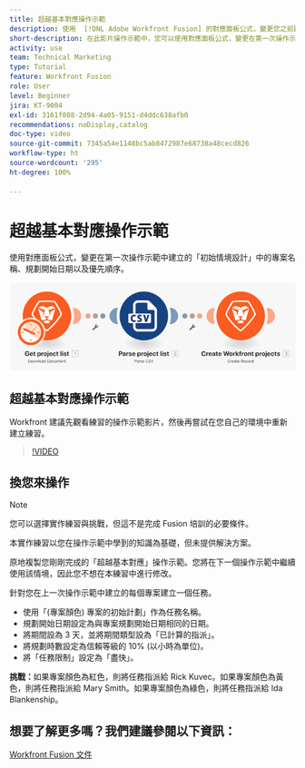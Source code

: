 ```yaml
---
title: 超越基本對應操作示範
description: 使用  [!DNL Adobe Workfront Fusion] 的對應面板公式，變更您之前建立的情境中的一些專案欄位。
short-description: 在此影片操作示範中，您可以使用對應面板公式，變更在第一次操作示範中建立的「初始情境設計」中的專案名稱、規劃開始日期以及優先順序。
activity: use
team: Technical Marketing
type: Tutorial
feature: Workfront Fusion
role: User
level: Beginner
jira: KT-9004
exl-id: 3161f088-2d94-4a05-9151-d4ddc638afb0
recommendations: noDisplay,catalog
doc-type: video
source-git-commit: 7345a54e1148bc5ab8472987e68738a48cecd826
workflow-type: ht
source-wordcount: '295'
ht-degree: 100%

---
```


# 超越基本對應操作示範

使用對應面板公式，變更在第一次操作示範中建立的「初始情境設計」中的專案名稱、規劃開始日期以及優先順序。

![影像顯示 Fusion 情境](assets/understand-the-basics-1.png)

## 超越基本對應操作示範

Workfront 建議先觀看練習的操作示範影片，然後再嘗試在您自己的環境中重新建立練習。

>[!VIDEO](https://video.tv.adobe.com/v/335264/?quality=12&learn=on)


## 換您來操作

>[!NOTE]
>
>您可以選擇實作練習與挑戰，但這不是完成 Fusion 培訓的必要條件。

本實作練習以您在操作示範中學到的知識為基礎，但未提供解決方案。

原地複製您剛剛完成的「超越基本對應」操作示範。您將在下一個操作示範中繼續使用該情境，因此您不想在本練習中進行修改。

針對您在上一次操作示範中建立的每個專案建立一個任務。

* 使用「(專案顏色) 專案的初始計劃」作為任務名稱。
* 規劃開始日期設定為與專案規劃開始日期相同的日期。
* 將期間設為 3 天，並將期間類型設為「已計算的指派」。
* 將規劃時數設定為信賴等級的 10% (以小時為單位)。
* 將「任務限制」設定為「盡快」。

**挑戰：**&#x200B;如果專案顏色為紅色，則將任務指派給 Rick Kuvec。如果專案顏色為黃色，則將任務指派給 Mary Smith。如果專案顏色為綠色，則將任務指派給 Ida Blankenship。

## 想要了解更多嗎？我們建議參閱以下資訊：

[Workfront Fusion 文件](https://experienceleague.adobe.com/docs/workfront/using/adobe-workfront-fusion/workfront-fusion-2.html?lang=zh-hant)
